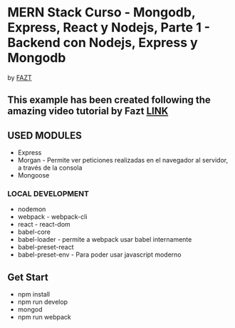# MERN Stack Curso - Mongodb, Express, React y Nodejs, Parte 1 - Backend con Nodejs, Express y Mongodb
  
by [FAZT](https://www.faztweb.com/)

## This example has been created following the amazing video tutorial by Fazt [LINK](https://www.youtube.com/watch?v=DqpL5UtJHus)

## USED MODULES

* Express
* Morgan - Permite ver peticiones realizadas en el navegador al servidor, a través de la consola
* Mongoose

### LOCAL DEVELOPMENT

* nodemon
* webpack - webpack-cli
* react - react-dom
* babel-core
* babel-loader - permite a webpack usar babel internamente
* babel-preset-react
* babel-preset-env - Para poder usar javascript moderno

## Get Start

* npm install
* npm run develop
* mongod
* npm run webpack
